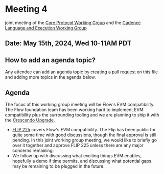 # Meeting 4 

joint meeting of the [Core Protocol Working Group](https://github.com/onflow/Flow-Working-Groups/tree/main/core_protocol_working_group&sa=D&source=calendar&ust=1715626269987743&usg=AOvVaw3xNADeHWNuPnhG2Dc4JdkJ)
and the [Cadence Language and Execution Working Group](https://github.com/onflow/Flow-Working-Groups/tree/main/cadence_language_and_execution_working_group&sa=D&source=calendar&ust=1715626269987743&usg=AOvVaw0cAlXS0qgEpWxMydqQNwmY)

## Date: May 15th, 2024, Wed 10-11AM PDT

## How to add an agenda topic?

Any attendee can add an agenda topic by creating a pull request on this file and adding more topics in the agenda below.

## Agenda

The focus of this working group meeting will be Flow's EVM compatibility.
The Flow foundation team has been working hard to implement EVM compatibility plus the surrounding tooling
and we are planning to ship it with the [Crescendo Upgrade](https://flow.com/upgrade/crescendo&sa=D&source=calendar&ust=1715626732965130&usg=AOvVaw0GlINAgkRm7jjgiNw58M-V).

* [FLIP 225](https://github.com/onflow/flips/pull/225&sa=D&source=calendar&ust=1715626732965130&usg=AOvVaw2sIVwpefzw8Fu0-L_EsAWd) covers Flow's EVM compatibility. 
  The Flip has been public for quite some time with good discussions, though the final approval is still pending. In this joint working group meeting, we would like to briefly go over it together and approve FLIP 225 unless there are any major concerns remaining.
* We follow up with discussing what exciting things EVM enables, hopefully a demo if time permits, and discussing what potential gaps may be remaining to be plugged in the future.

